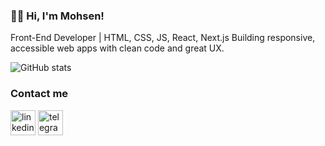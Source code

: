 ### 👨‍💻 Hi, I'm Mohsen!

Front-End Developer | HTML, CSS, JS, React, Next.js
Building responsive, accessible web apps with clean code and great UX.






![GitHub stats](https://github-readme-stats.vercel.app/api?username=mh3n&show_icons=true)  


### Contact me
[<img src='https://img.icons8.com/color/48/000000/linkedin-circled--v1.png' alt='linkedin' height='40'>](https://www.linkedin.com/in/mh3n/)    [<img src='https://img.icons8.com/color/48/000000/telegram-app--v1.png' alt='telegram' height='40'>](https://t.me/Seyedmh3n) 

